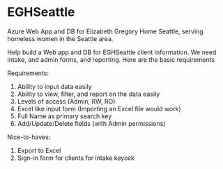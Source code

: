 # EGHSeattle
Azure Web App and DB for Elizabeth Gregory Home Seattle, serving homeless women in the Seattle area.

Help build a Web app and DB for EGHSeattle client information.  We need intake, and admin forms, and reporting.  Here are the basic requirements

Requirements:
1.	Ability to input data easily
2.	Ability to view, filter, and report on the data easily
3.	Levels of access (Admin, RW, RO)
4.	Excel like input form (Importing an Excel file would work)
5.	Full Name as primary search key
6.	Add/Update/Delete fields (with Admin permissions)

Nice-to-haves:
1.	Export to Excel
2.	Sign-in form for clients for intake keyosk


